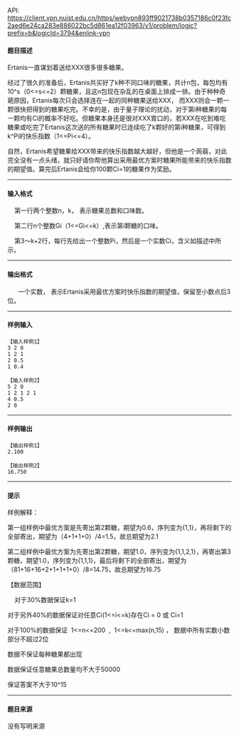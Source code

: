 API: https://client.vpn.nuist.edu.cn/https/webvpn893ff9021738b0357186c0f23fc2aed6e24ca283e886022bc5d861ea12f03963/v1/problem/logic?prefix=b&logicId=3794&enlink-vpn

#### 题目描述

Ertanis一直谋划着送给XXX很多很多糖果。

经过了很久的准备后，Ertanis共买好了k种不同口味的糖果，共计n包，每包均有10^s（0<=s<=2）颗糖果，且这n包现在杂乱的在桌面上排成一排。由于种种奇葩原因，Ertanis每次只会选择连在一起的同种糖果送给XXX， 而XXX则会一颗一颗很快把得到的糖果吃完。不幸的是，由于量子理论的扰动，对于第i种糖果的每一颗均有Ci的概率不好吃。但糖果本身还是很对XXX胃口的，若XXX在吃到难吃糖果或吃完了Ertanis这次送的所有糖果时已连续吃了k颗好的第i种糖果，可得到k^Pi的快乐指数（1<=Pi<=4）。

自然，Ertanis希望糖果给XXX带来的快乐指数越大越好，但他是一个蒟蒻，对此完全没有一点头绪，就只好请你帮他算出采用最优方案时糖果所能带来的快乐指数的期望值。算完后Ertanis会给你100颗Ci=1的糖果作为奖励。

---

#### 输入格式

    第一行两个整数n，k， 表示糖果总数和口味数。

    第二行n个整数Gi（1<=Gi<=k）,表示第i颗糖的口味。

    第3～k+2行，每行先给出一个整数Pi，然后是一个实数Ci，含义如描述中所示。 

---

#### 输出格式

      一个实数， 表示Ertanis采用最优方案时快乐指数的期望值，保留至小数点后3位。

---

#### 样例输入
```
【输入样例1】
3 2 0
1 2 1
2 0.5
1 0.4

【输入样例2】
5 2 0
1 2 1 2 1
4 0.5
2 0

```

---

#### 样例输出
```
【输出样例1】
2.100

【输出样例2】
16.750

```

---

#### 提示

样例解释：

第一组样例中最优方案是先寄出第2颗糖，期望为0.6，序列变为{1,1}，再将剩下的全部寄出，期望为（4+1+1+0）/4=1.5，故总期望为2.1

第二组样例中最优方案为先寄出第2颗糖，期望1.0，序列变为{1,1,2,1}，再寄出第3颗糖，期望1.0，序列变为{1,1,1}，最后将剩下的全部寄出，期望为（81+16+16+2+1+1+1+0）/8=14.75，故总期望为16.75

【数据范围】

    对于30%数据保证k=1

对于另外40%的数据保证对任意Ci(1<=i<=k)存在Ci = 0 或 Ci=1

对于100%的数据保证  1<=n<=200  ,  1<=k<=max(n,15) ， 数据中所有实数小数部分不超过2位

数据不保证每种糖果都出现

数据保证任意糖果总数量均不大于50000

保证答案不大于10^15

---

#### 题目来源

没有写明来源